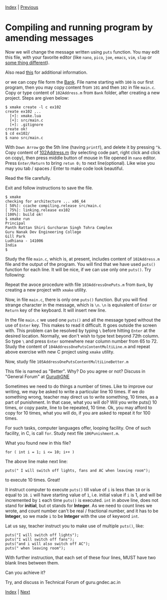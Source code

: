 [Index](../Lab.md) | [Previous](Compiling_and_running_1st_program.md)

# Compiling and running program by amending messages

Now we will change the message written using `puts` function.  You may edit
this file, with your favorite editor (like `nano`, `pico`, `joe`, `emacs`,
`vim`, `slap` or [some thing different](https://www.tecmint.com/linux-command-line-editors/)).

Also read [this](https://itsfoss.com/command-line-text-editors-linux/) for
additional information.

or we can copy file form the
[Bank](https://github.com/CoE-GNE/PPS/tree/master/Batch2020/Bank).  File
name starting with `100` is our first program, then you may copy content
from `101` and then `102` in file `main.c`.  Copy or type content of
`102Address.m` from `Bank` folder, after creating a new project. Steps are
given below:

	$ xmake create -l c ex102
	create ex102 ...
	  [+]: xmake.lua
	  [+]: src/main.c
	  [+]: .gitignore
	create ok!
	$ cd ex102/
	$ nano src/main.c

With `Down Arrow` go the 5th line (having `printf`), and delete it by
pressing `^k`.  Copy content of
[102Address.m](https://github.com/CoE-GNE/PPS/blob/master/Batch2020/Bank/102Address.m)
(by selecting code part, right click and click on copy), then press middle
button of mouse in file opened in `nano` editor.  Press `Enter/Return` to
bring `retun 0;` to next line(optional).  Like wise you may you tab / spaces
/ Enter to make code look beautiful.

Read the file carefully.

Exit and follow instructions to save the file.

	$ xmake
	checking for architecture ... x86_64
	[ 50%]: ccache compiling.release src/main.c
	[ 75%]: linking.release ex102
	[100%]: build ok!
	$ xmake run
	Principal
	Panth Rattan Shiri Gurcharan Singh Tohra Complex
	Guru Nanak Dev Engineering College
	Gill Park
	Ludhiana - 141006
	India
	$ 

Study the file `main.c`, which is, at present, includes content of
`102Address.m` file and the output of the program.  You will find that we
have used `puts()` function for each line.  It will be nice, if we can use
only one `puts()`.  Try following:
	
Repeat the avoce procedure with file `103AddressOnePuts.m` from `Bank`, by
creating a new project with `xmake` utility.

Now, in file `main.c`, there is only one `puts()` function. But you will
find strange character in the message, which is `\n`. `\n` is equivalent of
`Enter` or `Return` key of the keyboard. It will insert new line.

In the file `main.c` we used one `puts()` and all the message typed
without the use of `Enter` key. This makes to read it difficult. It goes
outside the screen with. This problem can be resolved by typing `\` before
hitting `Enter` at the desired location. Normally, we don't wish to type
text beyond 72th column. So type `\` and press `Enter` somewhere near column
number from 65 to 72. Study the content of
`104AddressOnePutsContentMultiLine.m` and repeat above exercise with new C
project using `xmake` utility.

Now, study file `105AddressOnePutsContentMultiLineBetter.m`

This file is named as "Better". Why? Do you agree or not? Discuss in
"General Forum" at [Guru@GNE](http://guru.gndec.ac.in)

Sometimes we need to do things a number of times. Like to improve our
writing, we may be asked to write a particular line 10 times. If we do
something wrong, teacher may direct us to write something, 10 times, as a
part of punishment. In that case, what you will do? Will you write puts() 10
times, or copy paste, line to be repeated, 10 time. Ok, you may afford to
copy for 10 times, what you will do, if you are asked to repeat it for 100
times.

For such tasks, computer languages offer, looping facility. One of such
facility, in C, is call `for`. Study next file `106Punishment.m`.

What you found new in this file?

	for ( int i = 1; i <= 10; i++ )

The above line make next line:

	puts(" I will switch off lights, fans and AC when leaving room");

to execute 10 times. Great!

It instruct computer to execute `puts()` till value of `i` is less than `10`
or is equal to `10`.  `i` will have starting value of `1`, i.e.  initial
value if `i` is 1, and will be incremented by `1` each time `puts()` is
executed.  `int` in above line, does not stand for **initial**, but ot
stands for **Integer**.  As we need to count lines we wrote, and count
number can't be real / fractional number, and it has to be **Integer**, so
we made `i` to be **Integer** with the use of keyword `int`.

Lat us say, teacher instruct you to make use of multiple `puts()`, like:

	puts("I will switch off lights");
	puts("I will switch off fans");
	puts("and i will also switch off AC");
	puts(" when leaving room");

With further instruction, that each set of these four lines, MUST have two
blank lines between them.

Can you achieve it?

Try, and discuss in Technical Forum of guru.gndec.ac.in

[Index](../Lab.md) | [Next](YetToCome.md)

